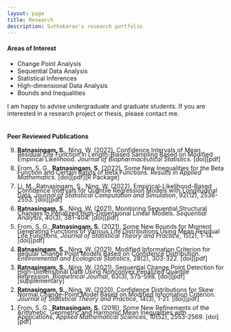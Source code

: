 ```yaml
---
layout: page
title: Research
description: Suthakaran's research portfolio
---
```


  
#### Areas of Interest

* Change Point Analysis
* Sequential Data Analysis
* Statistical Inferences
* High-dimensional Data Analysis
* Bounds and Inequalities

I am happy to advise undergraduate and graduate students. If you are interested in a research project or thesis, please contact me. 
<br>
<br>


#### Peer Reviewed Publications

<div style="line-height:75%;">

<ol>
  
  <li value="9"> <b>Ratnasingam, S.</b>, Ning, W. (2022), Confidence Intervals of Mean Residual Life Function in Length-Biased
Sampling Based on Modified Empirical Likelihood. <i>Journal of Biopharmaceutical Statistics</i>. <a style="text-decoration:none" href="https://doi.org/10.1080/10543406.2022.2089157" target="_blank" rel="noopener noreferrer">[doi]</a><a style="text-decoration:none" href="../assets/2022SWJBPS.pdf" target="_blank" rel="noopener noreferrer">[pdf]</a> </li> <br>
  
  <li value="8"> From, S. G.,  <b>Ratnasingam, S.</b> (2022), Some New Inequalities for the Beta Function and Certain Ratios of Beta Functions. <i>Results in Applied
Mathematics</i>.  <a style="text-decoration:none" href="https://doi.org/10.1016/j.rinam.2022.100302" target="_blank" rel="noopener noreferrer">[doi]</a><a style="text-decoration:none" href="../assets/2022FSRINAM.pdf" target="_blank" rel="noopener noreferrer">[pdf]</a><a style="text-decoration:none" href="https://github.com/suthakaranr/IneqBetaFun" target="_blank" rel="noopener noreferrer">[R Package]</a> </li> <br>
  
  <li value="7"> Li, M., Ratnasingam, S., Ning, W. (2022), Empirical-Likelihood-Based Confidence Intervals for
Quantile Regression Models with Longitudinal Data. <i>Journal of Statistical Computation and Simulation</i>, 92(12), 2536-2553. <a style="text-decoration:none" href="https://doi.org/10.1080/00949655.2022.2043322" target="_blank" rel="noopener noreferrer">[doi]</a><a style="text-decoration:none" href="../assets/2022ELJSCS.pdf" target="_blank" rel="noopener noreferrer">[pdf]</a></li> <br>
  
   <li value="6">  <b>Ratnasingam, S.</b>, Ning, W. (2021), Monitoring Sequential Structural Changes in Penalized High-Dimensional Linear Models. <i>Sequential Analysis</i>, 40(3), 381-404. <a style="text-decoration:none" href="https://doi.org/10.1080/07474946.2021.1940500" target="_blank" rel="noopener noreferrer">[doi]</a><a style="text-decoration:none" href="../assets/2021SWSA.pdf" target="_blank" rel="noopener noreferrer">[pdf]</a> </li> <br>
  
  <li value="5"> From, S. G.,  <b>Ratnasingam, S.</b> (2021), Some New Bounds for Moment Generating Functions of Various Life Distributions Using Mean Residual Life Functions, <i>Journal of Statistical Theory and Practice</i>, 15(2), 1-14. <a style="text-decoration:none" href="https://doi.org/10.1007/s42519-021-00176-1" target="_blank" rel="noopener noreferrer">[doi]</a><a style="text-decoration:none" href="../assets/2021FSJSPT.pdf" target="_blank" rel="noopener noreferrer">[pdf]</a></li> <br>
  
  <li value="4">  <b>Ratnasingam, S.</b>, Ning, W. (2021), Modified Information Criterion for Regular Change Point Models Based on Confidence Distribution. <i>Environmental and Ecological Statistics</i>, 28(2), 303-322. <a style="text-decoration:none" href="https://doi.org/10.1007/s10651-021-00485-5" target="_blank" rel="noopener noreferrer">[doi]</a><a style="text-decoration:none" href="../assets/2021SWEES.pdf" target="_blank" rel="noopener noreferrer">[pdf]</a> </li> <br>
  
  <li value="3">  <b>Ratnasingam, S.</b>, Ning, W. (2021), Sequential Change Point Detection for High-Dimensional Data Using Nonconvex Penalized Quantile Regression. <i>Biometrical Journal</i>, 63(3), 575-598. <a style="text-decoration:none" href="https://doi.org/10.1002/bimj.202000078" target="_blank" rel="noopener noreferrer">[doi]</a><a style="text-decoration:none" href="../assets/2020SWBJ.pdf" target="_blank" rel="noopener noreferrer">[pdf]</a><a style="text-decoration:none" href="https://onlinelibrary.wiley.com/action/downloadSupplement?doi=10.1002%2Fbimj.202000078&file=bimj2203-sup-0002-SuppMat.pdf" target="_blank" rel="noopener noreferrer">[supplementary]</a></li> <br>
  
  <li value="2">  <b>Ratnasingam, S.</b>, Ning, W. (2020), Confidence Distributions for Skew Normal Change-Point Model Based on Modified Information Criterion. <i>Journal of Statistical Theory and Practice</i>, 14(3), 1-21. <a style="text-decoration:none" href="https://doi.org/10.1007/s42519-020-00108-5" target="_blank" rel="noopener noreferrer">[doi]</a><a style="text-decoration:none" href="../assets/2020SWJSPT.pdf" target="_blank" rel="noopener noreferrer">[pdf]</a></li> <br>
  
  <li value="1">From, S. G.,  <b>Ratnasingam, S.</b> (2016), Some New Refinements of the Arithmetic, Geometric and Harmonic Mean Inequalities with Applications, <i>Applied Mathematical Sciences</i>, 10(52), 2553-2569. <a style="text-decoration:none" href="http://dx.doi.org/10.12988/ams.2016.66191" target="_blank" rel="noopener noreferrer">[doi]</a><a style="text-decoration:none" href="../assets/2016FSAMS.pdf" target="_blank" rel="noopener noreferrer">[pdf]</a></li> <br>

</ol>

</div>
